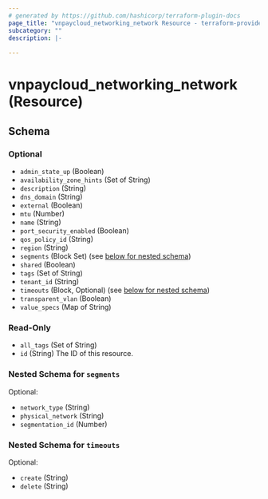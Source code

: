 ```yaml
---
# generated by https://github.com/hashicorp/terraform-plugin-docs
page_title: "vnpaycloud_networking_network Resource - terraform-provider-vnpaycloud"
subcategory: ""
description: |-
  
---
```


# vnpaycloud_networking_network (Resource)





<!-- schema generated by tfplugindocs -->
## Schema

### Optional

- `admin_state_up` (Boolean)
- `availability_zone_hints` (Set of String)
- `description` (String)
- `dns_domain` (String)
- `external` (Boolean)
- `mtu` (Number)
- `name` (String)
- `port_security_enabled` (Boolean)
- `qos_policy_id` (String)
- `region` (String)
- `segments` (Block Set) (see [below for nested schema](#nestedblock--segments))
- `shared` (Boolean)
- `tags` (Set of String)
- `tenant_id` (String)
- `timeouts` (Block, Optional) (see [below for nested schema](#nestedblock--timeouts))
- `transparent_vlan` (Boolean)
- `value_specs` (Map of String)

### Read-Only

- `all_tags` (Set of String)
- `id` (String) The ID of this resource.

<a id="nestedblock--segments"></a>
### Nested Schema for `segments`

Optional:

- `network_type` (String)
- `physical_network` (String)
- `segmentation_id` (Number)


<a id="nestedblock--timeouts"></a>
### Nested Schema for `timeouts`

Optional:

- `create` (String)
- `delete` (String)
